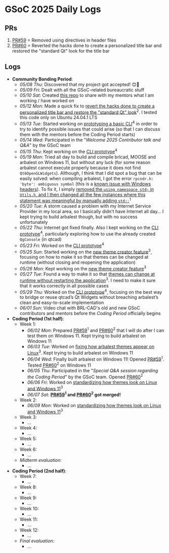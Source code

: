 # GSoC 2025 Daily Logs

## PRs

1. [PR#59](https://github.com/BRL-CAD/arbalest/pull/59) = Removed using directives in header files
2. [PR#60](https://github.com/BRL-CAD/arbalest/pull/60) = Reverted the hacks done to create a personalized title bar and restored the "standard Qt" look for the title bar

## Logs

- **Community Bonding Period**:
    - *05/08 Thu*: Discovered that my project got accepted! 😊🎉
    - *05/09 Fri*: Dealt with all the GSoC-related bureaucratic stuff
    - *05/10 Sat*: Created [this repo](https://github.com/LorenzoPegorari/GSoC25-report) to share with my mentors what I am working / have worked on
    - *05/12 Mon*: Made a quick fix to <ins>revert the hacks done to create a personalized title bar and restore the "standard Qt" look</ins><sup>2</sup>. I tested this code only on Ubuntu 24.04.1 LTS
    - *05/13 Tue*: Started working on <ins>prototyping a basic CLI</ins><sup>4</sup> in order to try to identify possible issues that could arise (so that I can discuss them with the mentors before the Coding Period starts)
    - *05/14 Wed*: Participated in the "*Welcome 2025 Contributor talk and Q&A*" by the GSoC team
    - *05/15 Thu*: Kept working on the <ins>CLI prototype</ins><sup>4</sup>
    - *05/19 Mon*: Tried all day to build and compile brlcad, MOOSE and arbalest on Windows 11, but without any luck (for some reason arbalest cannot execute properly because it does not find `Qt6OpenGLWidgets`). Although, I think that I did spot a bug that can be easily solved: when compiling arbalest, I got the error `rpcndr.h: 'byte': ambiguous symbol` (this is a [known issue with Windows headers](https://developercommunity.visualstudio.com/t/93889)). To fix it, I simply <ins>removed the `using namespace std;` in `Utils.h`, and I then changed all the few instances where this statement was meaningful by manually adding `std::`</ins><sup>1</sup>
    - *05/20 Tue*: A storm caused a problem with my Internet Service Provider in my local area, so I basically didn't have Internet all day... I kept trying to build arbalest though, but with no success unfortunately
    - *05/22 Thu*: Internet got fixed finally. Also I kept working on the <ins>CLI prototype</ins><sup>4</sup>, particularly exploring how to use the already created `QgConsole` (in qtcad)
    - *05/23 Fri*: Worked on the <ins>CLI prototype</ins><sup>4</sup>
    - *05/25 Sun*: Started working on the <ins>new theme creator feature</ins><sup>3</sup>, focusing on how to make it so that themes can be changed at runtime (without closing and reopening the application)
    - *05/26 Mon*: Kept working on the <ins>new theme creator feature</ins><sup>3</sup>
    - *05/27 Tue*: Found a way to make it so that <ins>themes can change at runtime without restarting the application</ins><sup>3</sup>. I need to make it sure that it works correctly in all possible cases
    - *05/29 Thu*: Worked on the <ins>CLI prototype</ins><sup>4</sup>, focusing on the best way to bridge or reuse qtcad’s Qt Widgets without breaching arbalest’s clean and easy-to-scale implementation
    - *06/01 Sun*: Video chat with BRL-CAD's old and new GSoC contributors and mentors before the *Coding Period* officially begins
- **Coding Period (1st half)**:
    - Week 1:
        - *06/02 Mon*: Prepared [PR#59](https://github.com/BRL-CAD/arbalest/pull/59)<sup>1</sup> and [PR#60](https://github.com/BRL-CAD/arbalest/pull/60)<sup>2</sup> that I will do after I can test them on Windows 11. Kept trying to build arbalest on Windows 11
        - *06/03 Tue*: Worked on <ins>fixing how arbalest themes appear on Linux</ins><sup>3</sup>. Kept trying to build arbalest on Windows 11
        - *06/04 Wed*: Finally built arbalest on Windows 11! Opened [PR#59](https://github.com/BRL-CAD/arbalest/pull/59)<sup>1</sup>. Tested [PR#60](https://github.com/BRL-CAD/arbalest/pull/60)<sup>2</sup> on Windows 11 
        - *06/05 Thu*: Participated in the "*Special Q&A session regarding the Coding Period*" by the GSoC team. Opened [PR#60](https://github.com/BRL-CAD/arbalest/pull/60)<sup>2</sup>
        - *06/06 Fri*: Worked on <ins>standardizing how themes look on Linux and Windows 11</ins><sup>3</sup>
        - *06/07 Sat*: **[PR#59](https://github.com/BRL-CAD/arbalest/pull/59)<sup>1</sup> and [PR#60](https://github.com/BRL-CAD/arbalest/pull/60)<sup>2</sup> got merged!**
    - Week 2:
        - *06/09 Mon*: Worked on <ins>standardizing how themes look on Linux and Windows 11</ins><sup>3</sup>
    - Week 3:
        - ...
    - Week 4:
        - ...
    - Week 5:
        - ...
    - Week 6:
        - ...
    - *Midterm evaluation*:
        - ...
- **Coding Period (2nd half)**:
    - Week 7:
        - ...
    - Week 8:
        - ...
    - Week 9:
        - ...
    - Week 10:
        - ...
    - Week 11:
        - ...
    - Week 12:
        - ...
    - *Final evaluation*:
        - ...

